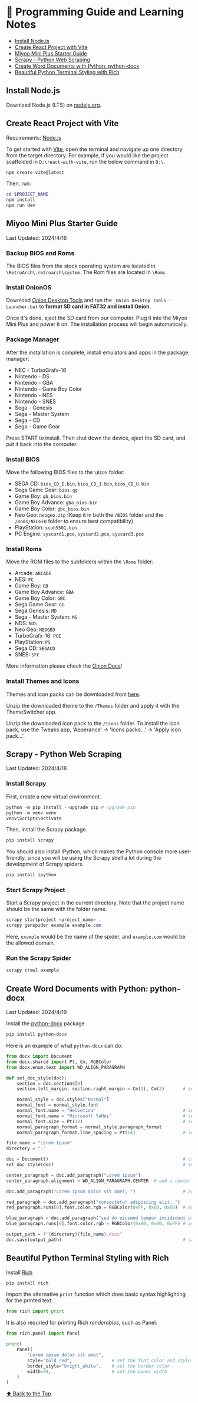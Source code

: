 # 📝 Programming Guide and Learning Notes

-   [Install Node.js](#Install-Nodejs)
-   [Create React Project with Vite](#Create-React-Project-with-Vite)
-   [Miyoo Mini Plus Starter Guide](#Miyoo-Mini-Plus-Starter-Guide)
-   [Scrapy - Python Web Scraping](#Scrapy---Python-Web-Scraping)
-   [Create Word Documents with Python: python-docx](#create-word-documents-with-python-python-docx)
-   [Beautiful Python Terminal Styling with Rich](#Beautiful-Python-Terminal-Styling-with-Rich)

## Install Node.js

Download Node.js (LTS) on [nodejs.org](https://nodejs.org/en).

## Create React Project with Vite

Requirements: [Node.js](#install-nodejs)

To get started with [Vite](https://vitejs.dev/guide/), open the terminal and navigate up one directory from the target directory. For example, if you would like the project scaffolded in `D:\react-with-vite`, run the below command in `D:\`.

```powershell
npm create vite@latest
```

Then, run:

```powershell
cd $PROJECT_NAME
npm install
npm run dev
```

## Miyoo Mini Plus Starter Guide

Last Updated: 2024/4/16

### Backup BIOS and Roms

The BIOS files from the stock operating system are located in `\RetroArch\.retroarch\system`. The Rom files are located in `\Roms`.

### Install OnionOS

Download [Onion Desktop Tools](https://github.com/schmurtzm/Onion-Desktop-Tools/blob/main/README.md) and run the `_Onion Desktop Tools - Launcher.bat` to **format SD card in FAT32 and install Onion**.

Once it's done, eject the SD card from our computer. Plug it into the Miyoo Mini Plus and power it on. The installation process will begin automatically.

### Package Manager

After the installation is complete, install emulators and apps in the package manager:

-   NEC - TurboGrafx-16
-   Nintendo - DS
-   Nintendo - GBA
-   Nintendo - Game Boy Color
-   Nintendo - NES
-   Nintendo - SNES
-   Sega - Genesis
-   Sega - Master System
-   Sega - CD
-   Sega - Game Gear

Press START to install. Then shut down the device, eject the SD card, and put it back into the computer.

### Install BIOS

Move the following BIOS files to the `\BIOS` folder:

-   SEGA CD: `bios_CD_E.bin`, `bios_CD_J.bin`, `bios_CD_U.bin`
-   Sega Game Gear: `bios.gg`
-   Game Boy: `gb_bios.bin`
-   Game Boy Advance: `gba_bios.bin`
-   Game Boy Color: `gbc_bios.bin`
-   Neo Geo: `neogeo.zip` (Keep it in both the `/BIOS` folder and the `/Roms/NEOGEO` folder to ensure best compatibility)
-   PlayStation: `scph5501.bin`
-   PC Engine: `syscard1.pce`, `syscard2.pce`, `syscard3.pce`

### Install Roms

Move the ROM files to the subfolders within the `\Roms` folder:

-   Arcade: `ARCADE`
-   NES: `FC`
-   Game Boy: `GB`
-   Game Boy Advance: `GBA`
-   Game Boy Color: `GBC`
-   Sega Game Gear: `GG`
-   Sega Genesis: `MD`
-   Sega - Master System: `MS`
-   NDS: `NDS`
-   Neo Geo: `NEOGEO`
-   TurboGrafx-16: `PCE`
-   PlayStation: `PS`
-   Sega CD: `SEGACD`
-   SNES: `SFC`

More information please check the [Onion Docs](https://onionui.github.io/docs/emulators/nes)!

### Install Themes and Icons

Themes and icon packs can be downloaded from [here](https://github.com/OnionUI/Themes/blob/main/README.md).

Unzip the downloaded theme to the `/Themes` folder and apply it with the ThemeSwitcher app.

Unzip the downloaded icon pack to the `/Icons` folder. To install the icon pack, use the Tweaks app, 'Apperance' -> 'Icons packs...' -> 'Apply icon pack...'.

## Scrapy - Python Web Scraping

Last Updated: 2024/4/18

### Install Scrapy

First, create a new virtual environment.

```powershell
python -m pip install --upgrade pip # upgrade pip
python -m venv venv
venv\Scripts\activate
```

Then, install the Scrapy package.

```powershell
pip install scrapy
```

You should also install IPython, which makes the Python console more user-friendly, since you will be using the Scrapy shell a lot during the development of Scrapy spiders.

```powershell
pip install ipython
```

### Start Scrapy Project

Start a Scrapy project in the current directory. Note that the project name should be the same with the folder name.

```powershell
scrapy startproject <project_name> .
scrapy genspider example example.com
```

Here, `example` would be the name of the spider, and `example.com` would be the allowed domain.

### Run the Scrapy Spider

```powershell
scrapy crawl example
```

## Create Word Documents with Python: python-docx

Last Updated: 2024/4/19

Install the [python-docx](https://python-docx.readthedocs.io/en/latest/) package

```powershell
pip install python-docx
```

Here is an example of what `python-docx` can do:

```python
from docx import Document
from docx.shared import Pt, Cm, RGBColor
from docx.enum.text import WD_ALIGN_PARAGRAPH

def set_doc_style(doc):
    section = doc.sections[0]
    section.left_margin, section.right_margin = Cm(2), Cm(2)       # set document margin to 2 cm

    normal_style = doc.styles["Normal"]
    normal_font = normal_style.font
    normal_font.name = "Helvetica"                                 # set document font family for English text
    normal_font.name = "Microsoft YaHei"                           # set document font family for Chinese text
    normal_font.size = Pt(12)                                      # set document font size to 12pt
    normal_paragraph_format = normal_style.paragraph_format   
    normal_paragraph_format.line_spacing = Pt(14)                  # set document line spacing to 14pt

file_name = "Lorem Ipsum"
directory = "."

doc = Document()                                                   # create the document
set_doc_style(doc)                                                 # set the document style

center_paragraph = doc.add_paragraph("Lorem ipsum")
center_paragraph.alignment = WD_ALIGN_PARAGRAPH.CENTER  # add a center paragraph

doc.add_paragraph("Lorem ipsum dolor sit amet, ")                  # add a plain paragraph

red_paragraph = doc.add_paragraph("consectetur adipiscing elit, ")
red_paragraph.runs[0].font.color.rgb = RGBColor(0xFF, 0x00, 0x00)  # add a paragraph with color red

blue_paragraph = doc.add_paragraph("sed do eiusmod tempor incididunt ut labore et dolore magna aliqua. ")
blue_paragraph.runs[0].font.color.rgb = RGBColor(0x00, 0x00, 0xFF) # add a paragraph with color blue

output_path = f"{directory}{file_name}.docx"
doc.save(output_path)                                              # save the document to the output path
```

## Beautiful Python Terminal Styling with Rich

Install [Rich](https://rich.readthedocs.io/en/latest/introduction.html)

```powershell
pip install rich
```

Import the alternative `print` function which does basic syntax highlighting for the printed text.

```python
from rich import print
```

It is also requried for printing Rich _renderables_, such as Panel.

```python
from rich.panel import Panel

print(
    Panel(
        "Lorem ipsum dolor sit amet",
        style="bold red",               # set the font color and style
        border_style="bright_white",    # set the border color
        width=48,                       # set the panel width
    )
)
```

[⬆️ Back to the Top](#-programming-guide-and-learning-notes)
